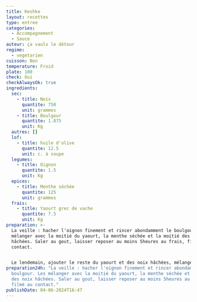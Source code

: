 ```yaml
---
title: Keshke
layout: recettes
type: entree
categories:
  - Accompagnement
  - Sauce
auteur: ça vaulx le détour
regime:
  - vegetarien
cuisson: Non
temperature: Froid
plate: 100
check: Oui
checkAlwaysOk: true
ingredients:
  sec:
    - title: Noix
      quantite: 750
      unit: grammes
    - title: Boulgour
      quantite: 1.875
      unit: Kg
  autres: []
  lof:
    - title: huile d'olive
      quantite: 12.5
      unit: c. à soupe
  legumes:
    - title: Oignon
      quantite: 1.5
      unit: Kg
  epices:
    - title: Menthe séchée
      quantite: 125
      unit: grammes
  frais:
    - title: Yaourt grec de vache
      quantite: 7.5
      unit: Kg
preparation: >-
  La veille : hacher l'oignon finement et rincer abondamment le boulgour. Les
  mélanger avec la moitié du yaourt, la menthe séchée et la moitié des noix
  hâchées. Saler au gout, laisser reposer au moins 5heures au frais, filmé au
  contact.


  Le lendemain, ajouter le reste du yaourt et des noix hâchées, mélanger. Au dernier moment, décorer avec un filet d'huile d'olive, et parsemer d'un peu de noix grossièrement hâchées et de menthe séchée.
preparation24h: "La veille : hacher l'oignon finement et rincer abondamment le
  boulgour. Les mélanger avec la moitié du yaourt, la menthe séchée et la moitié
  des noix hâchées. Saler au gout, laisser reposer au moins 5heures au frais,
  filmé au contact."
publishDate: 04-06-2024T16:47
---
```

